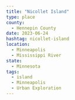 ```yaml
---
title: "Nicollet Island"
type: place
county:
  - Hennepin County
date: 2023-06-24
hashtag: nicollet-island
location:
  - Minneapolis
  - Mississippi River
state:
  - Minnesota
tags:
  - island
  - Minneapolis
  - Urban Exploration
---
```

